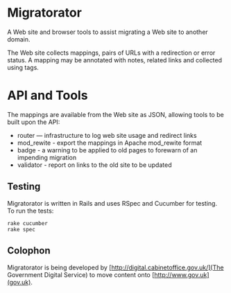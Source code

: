 # Migratorator

A Web site and browser tools to assist migrating a Web site to another domain.

The Web site collects mappings, pairs of URLs with a redirection or error status.
A mapping may be annotated with notes, related links and collected using tags.

# API and Tools

The mappings are available from the Web site as JSON, allowing tools to be built upon the API:

* router — infrastructure to log web site usage and redirect links
* mod_rewite - export the mappings in Apache mod_rewite format
* badge - a warning to be applied to old pages to forewarn of an impending migration
* validator - report on links to the old site to be updated

## Testing

Migratorator is written in Rails and uses RSpec and Cucumber for testing. To run the tests:

    rake cucumber
    rake spec

## Colophon

Migratorator is being developed by [http://digital.cabinetoffice.gov.uk/](The Government Digital Service) to move content onto [http://www.gov.uk](gov.uk).
